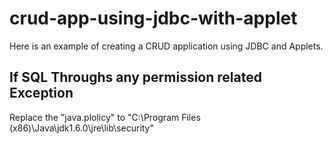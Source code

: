# crud-app-using-jdbc-with-applet
Here is an example of creating a CRUD application using JDBC and Applets.


## If SQL Throughs any permission related Exception
Replace the "java.plolicy" to "C:\Program Files (x86)\Java\jdk1.6.0\jre\lib\security"

